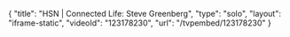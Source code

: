{
    "title": "HSN | Connected Life: Steve Greenberg",
    "type": "solo",
    "layout": "iframe-static",
    "videoId": "123178230",
    "url": "\/tvpembed\/123178230"
}